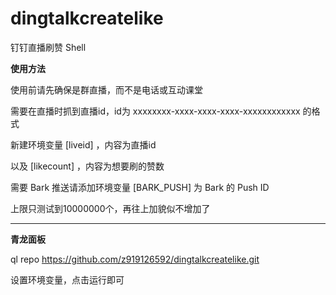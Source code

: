 # dingtalkcreatelike
钉钉直播刷赞 Shell

**使用方法**

使用前请先确保是群直播，而不是电话或互动课堂

需要在直播时抓到直播id，id为 xxxxxxxx-xxxx-xxxx-xxxx-xxxxxxxxxxxx 的格式

新建环境变量 [liveid] ，内容为直播id

以及 [likecount] ，内容为想要刷的赞数

需要 Bark 推送请添加环境变量 [BARK_PUSH] 为 Bark 的 Push ID

上限只测试到10000000个，再往上加貌似不增加了

---

**青龙面板**

ql repo https://github.com/z919126592/dingtalkcreatelike.git

设置环境变量，点击运行即可
